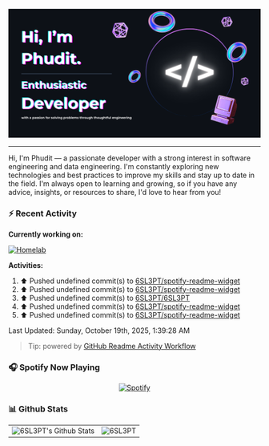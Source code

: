 <p align=”center”>
  <a href="https://www.figma.com/community/file/1206877665795271691/readme-github-banner">
    <img src="./public/header.png" >
  </a>
</p>

<hr/>

Hi, I'm Phudit — a passionate developer with a strong interest in software engineering and data engineering. I'm constantly exploring new technologies and best practices to improve my skills and stay up to date in the field. I'm always open to learning and growing, so if you have any advice, insights, or resources to share, I'd love to hear from you!

### ⚡ Recent Activity

**Currently working on:**

[![Homelab](https://svg.bookmark.style/api?url=https://github.com/6sl3pt/homelab?v&mode=dark&style=horizontal)](https://github.com/6sl3pt/homelab)

**Activities:**

<!--RECENT_ACTIVITY:start-->
1. ⬆️ Pushed undefined commit(s) to [6SL3PT/spotify-readme-widget](https://github.com/6SL3PT/spotify-readme-widget)<br>
2. ⬆️ Pushed undefined commit(s) to [6SL3PT/spotify-readme-widget](https://github.com/6SL3PT/spotify-readme-widget)<br>
3. ⬆️ Pushed undefined commit(s) to [6SL3PT/6SL3PT](https://github.com/6SL3PT/6SL3PT)<br>
4. ⬆️ Pushed undefined commit(s) to [6SL3PT/spotify-readme-widget](https://github.com/6SL3PT/spotify-readme-widget)<br>
5. ⬆️ Pushed undefined commit(s) to [6SL3PT/spotify-readme-widget](https://github.com/6SL3PT/spotify-readme-widget)<br>
<!--RECENT_ACTIVITY:end-->

<!--RECENT_ACTIVITY:last_update-->
Last Updated: Sunday, October 19th, 2025, 1:39:28 AM
<!--RECENT_ACTIVITY:last_update_end-->

> Tip: powered by [GitHub Readme Activity Workflow](https://github.com/Readme-Workflows/recent-activity)

### 🎧 Spotify Now Playing

<div align='center'>
  
[![Spotify](https://spotify-readme-widget-6sl3pts-projects.vercel.app/api/widget)](https://open.spotify.com/user/96gy4zhar68gw9mruqcqmz0s0?si=e75f8952e1fa48aa)

</div>

### 📊 Github Stats

<table align='center'>
  <td><img alt="6SL3PT's Github Stats" src="https://github-readme-stats.6sl3pt.vercel.app/api?username=6SL3PT&show_icons=true&count_private=true&theme=radical" height="192px"/></td>
  <td><img src="https://github-readme-stats.6sl3pt.vercel.app/api/top-langs?username=6SL3PT&langs_count=10&show_icons=true&locale=en&layout=compact&theme=radical" alt="6SL3PT" height="192px"/></td>
</table>
